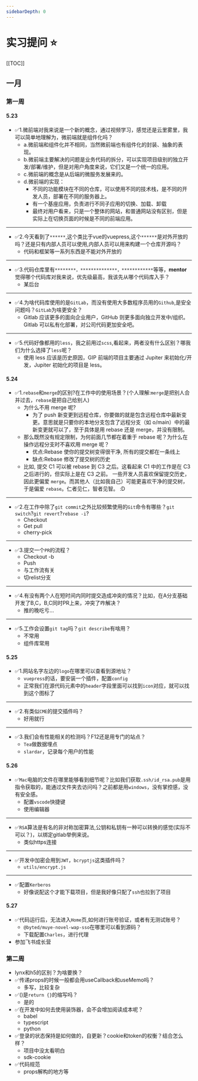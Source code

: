 ```yaml
---
sidebarDepth: 0
---
```

# 实习提问 :star:
[[TOC]]
## 一月
### 第一周
#### 5.23
- ✅1.微前端对我来说是一个新的概念，通过视频学习，感觉还是云里雾里，我可以简单地理解为，微前端就是组件化吗？
  - a.微前端和组件化并不相同，当然微前端也有组件化的封装、抽象的表现。
  - b.微前端主要解决的问题是业务代码的拆分，可以实现项目级别的独立开发/部署/维护，但是对用户角度来说，它们又是一个统一的应用。
  - c.微前端的概念是从后端的微服务发展来的。
  - d.微前端的实现：
    - 不同的功能模块在不同的仓库，可以使用不同的技术栈，是不同的开发人员，部署在不同的服务器上。
    - 有一个基座应用，负责进行不同子应用的切换、加载、卸载
    - 最终对用户看来，只是一个整体的网站，和普通网站没有区别，但是实际上在切换页面的时候是不同的前端应用。
***
- ✅2.今天看到了`******`,这个类比于vue的vuepress,这个`******`是对外开放的吗？还是只有内部人员可以使用,内部人员可以用来构建一个仓库开源吗？
  - 代码和框架等一系列东西是不能对外开放的
***
- ✅3.代码仓库里有`********，**************，************`等等，**mentor**觉得哪个代码库对我来说，优先级最高，我该先从哪个代码库入手？
  - 某后台
***
- ✅4.为啥代码库使用的是`GitLab`，而没有使用大多数程序员用的`Github`,是安全问题吗？`GitLab`为啥更安全？
  - Gitlab 应该更多的面向企业用户，GitHub 则更多面向独立开发中/组织。Gitlab 可以私有化部署，对公司代码更加安全吧。
***
- ✅5.代码好像都用的`less`，我之前用过`scss`,看起来，两者没有什么区别？哪我们为什么选择了`less`呢？
  - 使用 less 应该是历史原因，GIP 前端的项目主要通过 Jupiter 来初始化/开发，Jupiter 初始化的项目是 less。
#### 5.24
- ✅1.`rebase`和`merge`的区别?在工作中的使用场景？(个人理解:`merge`是把别人合并过去，`rebase`是把自己给别人)
  - 为什么不用 merge 呢?
    - 为了 push 新变更到远程仓库，你要做的就是包含远程仓库中最新变更。意思就是只要你的本地分支包含了远程分支（如 o/main）中的最新变更就可以了，至于具体是用 rebase 还是 merge，并没有限制。
  - 那么既然没有规定限制，为何前面几节都在着重于 rebase 呢？为什么在操作远程分支时不喜欢用 merge 呢？
    - 优点:Rebase 使你的提交树变得很干净, 所有的提交都在一条线上
    - 缺点:Rebase 修改了提交树的历史
  - 比如, 提交 C1 可以被 rebase 到 C3 之后。这看起来 C1 中的工作是在 C3 之后进行的，但实际上是在 C3 之前。
一些开发人员喜欢保留提交历史，因此更偏爱 `merge`。而其他人（比如我自己）可能更喜欢干净的提交树，于是偏爱 `rebase`。仁者见仁，智者见智。 :D
***
- ✅2.在工作中除了`git commit`之外比较频繁使用的`Git`命令有哪些？`git switch`?`git revert`?`rebase -i`?
  - Checkout
  - Get pull 
  - cherry-pick
***
- ✅3.提交一个`PR`的流程？
  - Checkout -b
  - Push
  - 与工作流有关
  - 切relist分支
***
- ✅4.有没有两个人在短时间内同时提交造成冲突的情况？比如，在A分支基础开发了B,C，B,C同时PR上来，冲突了咋解决？
  - 推的晚吃亏...
***
- ✅5.工作会设置`git tag`吗？`git describe`有啥用？
  - 不常用
  - 组件库常用
#### 5.25
- ✅1.网站名字左边的`logo`在哪里可以查看到源地址？
  - `vuepress`的话，要安装一个插件，配置`config`
  - 正常我们在源代码元素中的`header`字段里面可以找到`icon`对应，就可以找到这个图标了
***
- ✅2.有类似`CME`的提交插件吗？
  - 好用就行
***
- ✅3.我们会有性能相关的检测吗？F12还是用专门的站点？
  - `Tea`做数据埋点
  - `slardar`，记录每个用户的性能

#### 5.26
- ✅`Mac`电脑的文件在哪里能够看到细节呢？比如我们获取`.ssh/id_rsa.pub`是用指令获取的，能通过文件夹去访问吗？之前都是用`windows`，没有掌控感，没有安全感。
  - 配置`vscode`快捷键
  - 使用编辑器
***
- ✅`RSA`算法是有名的非对称加密算法,公钥和私钥有一种可以转换的感觉(实际不可以？)，以绑定gitlab举例来说。
  - 类似https连接
***
- ✅开发中加密会用到`JWT`，`bcryptjs`这类插件吗？
  - `utils/encrypt.js`
***
- ✅配置`Kerberos`
  - 好像说配这个才能下载项目，但是我好像只配了`ssh`也拉到了项目
#### 5.27
- ✅代码运行后，无法进入`Home`页,如何进行账号验证，或者有无测试账号？
  - `@byted/muye-novel-wap-sso`在哪里可以看到源码？
  - 下载配置`Charles`，进行代理
- 参加飞书成长营


### 第二周
- lynx和h5的区别？为啥要换？
- ✅传递props的时候一般都会用useCallback和useMemo吗？
  - 多写，比较复杂
- ✅()是`return {}`的缩写吗？
  - 是的
- ✅在开发中如何去使用装饰器，会不会增加阅读成本呢？
  - babel
  - typescript
  - python
- ✅登录的状态保持是如何做的，自更新？cookie和token的权衡？结合怎么样？
  - 项目中没太看明白
  - sdk-cookie
- ✅代码规范
  - props解构的地方等
